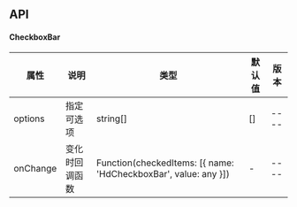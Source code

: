 ## API

#### CheckboxBar

| 属性 | 说明 | 类型 | 默认值 | 版本 |
| - | - | - | - | - |
| options | 指定可选项 | string[] | [] | ---- |
| onChange | 变化时回调函数 | Function(checkedItems: \[{ name: 'HdCheckboxBar', value: any }]) | - | ---- |
